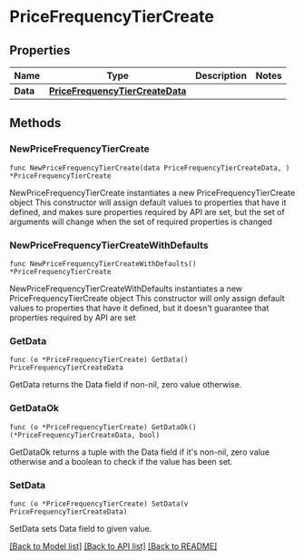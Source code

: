 # PriceFrequencyTierCreate

## Properties

Name | Type | Description | Notes
------------ | ------------- | ------------- | -------------
**Data** | [**PriceFrequencyTierCreateData**](PriceFrequencyTierCreateData.md) |  | 

## Methods

### NewPriceFrequencyTierCreate

`func NewPriceFrequencyTierCreate(data PriceFrequencyTierCreateData, ) *PriceFrequencyTierCreate`

NewPriceFrequencyTierCreate instantiates a new PriceFrequencyTierCreate object
This constructor will assign default values to properties that have it defined,
and makes sure properties required by API are set, but the set of arguments
will change when the set of required properties is changed

### NewPriceFrequencyTierCreateWithDefaults

`func NewPriceFrequencyTierCreateWithDefaults() *PriceFrequencyTierCreate`

NewPriceFrequencyTierCreateWithDefaults instantiates a new PriceFrequencyTierCreate object
This constructor will only assign default values to properties that have it defined,
but it doesn't guarantee that properties required by API are set

### GetData

`func (o *PriceFrequencyTierCreate) GetData() PriceFrequencyTierCreateData`

GetData returns the Data field if non-nil, zero value otherwise.

### GetDataOk

`func (o *PriceFrequencyTierCreate) GetDataOk() (*PriceFrequencyTierCreateData, bool)`

GetDataOk returns a tuple with the Data field if it's non-nil, zero value otherwise
and a boolean to check if the value has been set.

### SetData

`func (o *PriceFrequencyTierCreate) SetData(v PriceFrequencyTierCreateData)`

SetData sets Data field to given value.



[[Back to Model list]](../README.md#documentation-for-models) [[Back to API list]](../README.md#documentation-for-api-endpoints) [[Back to README]](../README.md)


